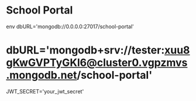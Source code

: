 # School Portal
 env dbURL='mongodb://0.0.0.0:27017/school-portal'
# dbURL='mongodb+srv://tester:xuu8gKwGVPTyGKl6@cluster0.vgpzmvs.mongodb.net/school-portal'
JWT_SECRET='your_jwt_secret'
